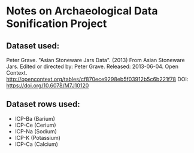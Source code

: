 # Notes on Archaeological Data Sonification Project


## Dataset used:

Peter Grave. "Asian Stoneware Jars Data". (2013) From Asian Stoneware Jars. Edited or directed by: Peter Grave. Released: 2013-06-04. Open Context. <http://opencontext.org/tables/cf870ece9298eb5f03912b5c6b221f78> DOI: https://doi.org/10.6078/M7J10120


## Dataset rows used:

* ICP-Ba (Barium)
* ICP-Ce (Cerium)
* ICP-Na (Sodium)
* ICP-K (Potassium)
* ICP-Ca (Calcium)
